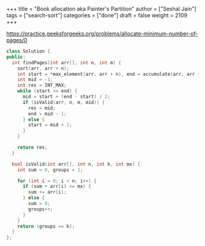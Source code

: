 +++
title = "Book allocation aka Painter's Partition"
author = ["Seshal Jain"]
tags = ["search-sort"]
categories = ["done"]
draft = false
weight = 2109
+++

<https://practice.geeksforgeeks.org/problems/allocate-minimum-number-of-pages/0>

```cpp
class Solution {
public:
  int findPages(int arr[], int n, int m) {
    sort(arr, arr + n);
    int start = *max_element(arr, arr + n), end = accumulate(arr, arr + n, 0);
    int mid = -1;
    int res = INT_MAX;
    while (start <= end) {
      mid = start + (end - start) / 2;
      if (isValid(arr, n, m, mid)) {
        res = mid;
        end = mid - 1;
      } else {
        start = mid + 1;
      }
    }

    return res;
  }

  bool isValid(int arr[], int n, int k, int mx) {
    int sum = 0, groups = 1;

    for (int i = 0; i < n; i++) {
      if (sum + arr[i] <= mx) {
        sum += arr[i];
      } else {
        sum = 0;
        groups++;
      }
    }
    return (groups == k);
  }
};
```
